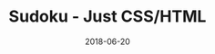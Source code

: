 ---
title: 'Sudoku - Just CSS/HTML'
description: 'Complete a sudoku puzzle without Javascript or server-side interaction.'
gametype: 'hard'
gameid: 75
date: 2018-06-20
tags: []
draft: false
type: 'games'
num19: [{'idx':1,'arr1':[1,2,3,4,5,6,7,8,9],'arr2':[1,2,3,4,5,6,7,8,9]},{'idx':2,'arr1':[1,2,3,4,5,6,7,8,9],'arr2':[1,2,3,4,5,6,7,8,9]},{'idx':3,'arr1':[1,2,3,4,5,6,7,8,9],'arr2':[1,2,3,4,5,6,7,8,9]},{'idx':4,'arr1':[1,2,3,4,5,6,7,8,9],'arr2':[1,2,3,4,5,6,7,8,9]},{'idx':5,'arr1':[1,2,3,4,5,6,7,8,9],'arr2':[1,2,3,4,5,6,7,8,9]},{'idx':6,'arr1':[1,2,3,4,5,6,7,8,9],'arr2':[1,2,3,4,5,6,7,8,9]},{'idx':7,'arr1':[1,2,3,4,5,6,7,8,9],'arr2':[1,2,3,4,5,6,7,8,9]},{'idx':8,'arr1':[1,2,3,4,5,6,7,8,9],'arr2':[1,2,3,4,5,6,7,8,9]},{'idx':9,'arr1':[1,2,3,4,5,6,7,8,9],'arr2':[1,2,3,4,5,6,7,8,9]}]
puzzle: [[0, 5, 0, 7, 0, 0, 0, 6, 0], [0, 9, 7, 0, 3, 0, 0, 0, 0], [4, 0, 0, 9, 2, 0, 0, 0, 0], [1, 0, 0, 0, 0, 0, 0, 4, 2], [0, 0, 6, 0, 1, 0, 3, 0, 0], [5, 7, 0, 0, 0, 0, 0, 0, 1], [0, 0, 0, 0, 7, 9, 0, 0, 4], [0, 0, 0, 0, 5, 0, 7, 2, 0], [0, 3, 0, 0, 0, 2, 0, 8, 0]]
layout: 'sudokucssstatic'
---